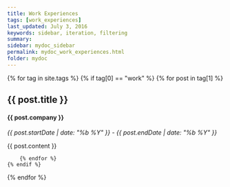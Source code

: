 ```yaml
---
title: Work Experiences
tags: [work_experiences]
last_updated: July 3, 2016
keywords: sidebar, iteration, filtering
summary: 
sidebar: mydoc_sidebar
permalink: mydoc_work_experiences.html
folder: mydoc
---
```


{% for tag in site.tags %}
    {% if tag[0] == "work" %}
        {% for post in tag[1] %}

## {{ post.title }}

#### {{ post.company }}
_{{ post.startDate | date: "%b %Y" }} - {{ post.endDate | date: "%b %Y" }}_

{{ post.content }}

        {% endfor %}
    {% endif %}
{% endfor %}


